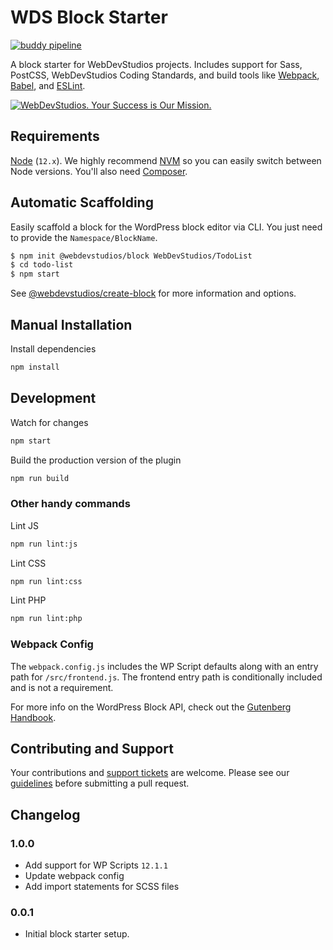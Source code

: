 # WDS Block Starter

[![buddy pipeline](https://app.buddy.works/webdevstudios/wds-block-starter/pipelines/pipeline/240874/badge.svg?token=2471ae60766a1e9a657f772e493188dde748aa18c236d0b1c325e80be13a2ac6 "buddy pipeline")](https://app.buddy.works/webdevstudios/wds-block-starter/pipelines/pipeline/240874)

A block starter for WebDevStudios projects. Includes support for Sass, PostCSS, WebDevStudios Coding Standards, and build tools like [Webpack](https://webpack.js.org), [Babel](https://babeljs.io), and [ESLint](https://eslint.org).

<a href="https://webdevstudios.com/contact/"><img src="https://webdevstudios.com/wp-content/uploads/2018/04/wds-github-banner.png" alt="WebDevStudios. Your Success is Our Mission."></a>

## Requirements

[Node](https://nodejs.org/en/) (`12.x`). We highly recommend [NVM](https://github.com/nvm-sh/nvm) so you can easily switch between Node versions. You'll also need [Composer](https://getcomposer.org/).

## Automatic Scaffolding

Easily scaffold a block for the WordPress block editor via CLI. You just need to provide the `Namespace/BlockName`.

  ```bash
  $ npm init @webdevstudios/block WebDevStudios/TodoList
  $ cd todo-list
  $ npm start
  ```
See [@webdevstudios/create-block](https://github.com/WebDevStudios/create-block) for more information and options.

## Manual Installation

Install dependencies

```bash
npm install
```

## Development

Watch for changes

```bash
npm start
```

Build the production version of the plugin

```bash
npm run build
```

### Other handy commands

Lint JS

```bash
npm run lint:js
```

Lint CSS

```bash
npm run lint:css
```

Lint PHP

```bash
npm run lint:php
```

### Webpack Config
The `webpack.config.js` includes the WP Script defaults along with an entry path for `/src/frontend.js`. The frontend entry path is conditionally included and is not a requirement.

For more info on the WordPress Block API, check out the [Gutenberg Handbook](https://developer.wordpress.org/block-editor/).

## Contributing and Support

Your contributions and [support tickets](https://github.com/WebDevStudios/wds-block-starter/issues) are welcome. Please see our [guidelines](https://github.com/WebDevStudios/wds-block-starter/blob/master/.github/CONTRIBUTING.md) before submitting a pull request.

## Changelog

### 1.0.0
- Add support for WP Scripts `12.1.1`
- Update webpack config
- Add import statements for SCSS files

### 0.0.1
- Initial block starter setup.